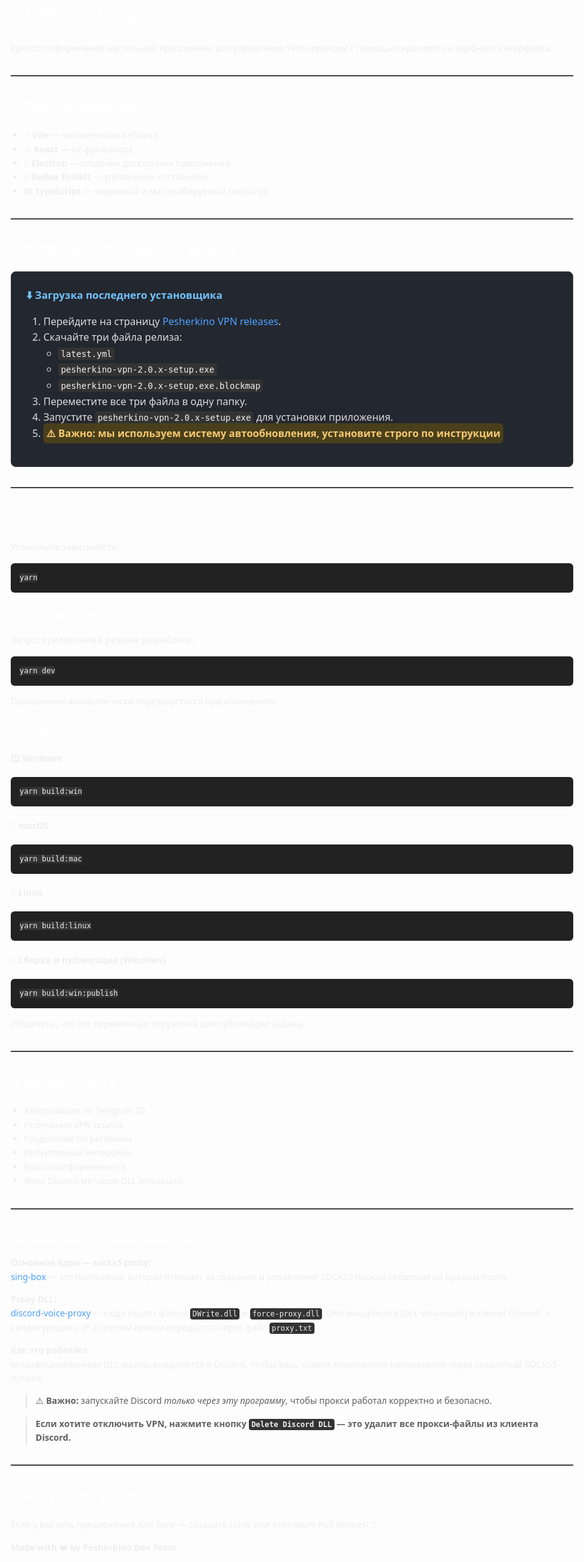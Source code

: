 <!DOCTYPE html>
<html lang="ru">
<head>
  <meta charset="UTF-8" />
  <meta name="viewport" content="width=device-width, initial-scale=1.0"/>
  <title>VPN Pesherkino</title>
  <style>
    body {
      font-family: system-ui, sans-serif;
      line-height: 1.6;
      max-width: 900px;
      margin: 2rem auto;
      padding: 0 1rem;
      color: #eee;
    }
    h1, h2, h3 {
      color: #fff;
    }
    pre {
      padding: 1em;
      overflow-x: auto;
      border-radius: 6px;
      background: #222;
      color: #eee;
    }
    code {
      background: #333;
      padding: 2px 4px;
      border-radius: 4px;
      font-family: monospace;
      color: #f0f0f0;
    }
    ul {
      padding-left: 1.5em;
    }
    .section-divider {
      margin: 2rem 0;
      border-bottom: 2px solid #444;
    }
    a {
      color: #4ea1ff;
      text-decoration: none;
    }
    a:hover {
      text-decoration: underline;
    }

    /* Стили для блока Discord VPN */
    .discord-vpn-warning {
      background: #222;
      border: 1px solid #444;
      padding: 1rem 1.5rem;
      border-radius: 8px;
      margin-bottom: 2rem;
    }
    .discord-vpn-warning__title {
      color: #72c3fc;
      margin-bottom: 1rem;
    }
    .discord-vpn-warning__text {
      margin-bottom: 1rem;
      font-size: 1rem;
      line-height: 1.5;
      color: #ddd;
    }
    .discord-vpn-warning__link {
      color: #4ea1ff;
    }
    .discord-vpn-warning__text--important {
      background: #3e1b1b;
      <!-- color:rgba(247, 113, 113, 0.58); -->
      padding: 0.3rem 0.3rem;
      border-radius: 6px;
      font-weight: 600;
    }
    .discord-vpn-warning__text--warning {
      background: #4a3f1b;
      color: #f7ca71;
      padding: 0.3rem 0.3rem;
      border-radius: 6px;
      font-weight: 600;
    }
  </style>
</head>
<body>

  <h1>🚀 VPN Pesherkino</h1>
  <p>Кроссплатформенное настольное приложение для управления VPN-сервисом с помощью красивого и удобного интерфейса.</p>

  <div class="section-divider"></div>

  <h2>🧰 Стек технологий</h2>
  <ul>
    <li>⚡ <strong>Vite</strong> — молниеносная сборка</li>
    <li>⚛️ <strong>React</strong> — UI-фреймворк</li>
    <li>🔌 <strong>Electron</strong> — создание десктопных приложений</li>
    <li>🧠 <strong>Redux Toolkit</strong> — управление состоянием</li>
    <li>🟦 <strong>TypeScript</strong> — надежный и масштабируемый JavaScript</li>
  </ul>

  <div class="section-divider"></div>

  <h2>📦 Установка последнего релиза</h2>

  <div style="background: #23272f; border: 1px solid #444; border-radius: 8px; padding: 1.5rem; margin-bottom: 2rem;">
    <h3 style="color: #72c3fc; margin-top: 0;">⬇️ Загрузка последнего установщика</h3>
    <ol style="color: #ddd; font-size: 1rem;">
      <li>
        Перейдите на страницу <a href="https://github.com/Muhendalf-ru/electron-vite-pesherkino/releases" target="_blank" style="color: #4ea1ff;">Pesherkino VPN releases</a>.
      </li>
      <li>
        Скачайте три файла релиза:
        <ul>
          <li><code>latest.yml</code></li>
          <li><code>pesherkino-vpn-2.0.x-setup.exe</code></li>
          <li><code>pesherkino-vpn-2.0.x-setup.exe.blockmap</code></li>
        </ul>
      </li>
      <li>
        Переместите все три файла в одну папку.
      </li>
      <li>
        Запустите <code>pesherkino-vpn-2.0.x-setup.exe</code> для установки приложения.
      </li>
      <li>
        <span class="discord-vpn-warning__text--warning">⚠️ <strong>Важно:</strong> мы используем систему автообновления, установите строго по инструкции</span>
      </li>
    </ol>
  </div>

  <div class="section-divider"></div>

  <h2>📦 Установка</h2>
  <p>Установите зависимости:</p>
  <pre><code>yarn</code></pre>

  <h3>🛠 Режим разработки</h3>
  <p>Запуск приложения в режиме разработки:</p>
  <pre><code>yarn dev</code></pre>
  <p>Приложение автоматически перезапустится при изменениях.</p>

  <h3>🏗 Сборка</h3>

  <h4>🪟 Windows</h4>
  <pre><code>yarn build:win</code></pre>

  <h4>🍎 macOS</h4>
  <pre><code>yarn build:mac</code></pre>

  <h4>🐧 Linux</h4>
  <pre><code>yarn build:linux</code></pre>

  <h4>🚀 Сборка и публикация (Windows)</h4>
  <pre><code>yarn build:win:publish</code></pre>
  <p>Убедитесь, что все переменные окружения для публикации заданы.</p>

  <div class="section-divider"></div>

  <h2>💡 Возможности</h2>
  <ul>
    <li>Авторизация по Telegram ID</li>
    <li>Получение VPN-ссылок</li>
    <li>Разделение по регионам</li>
    <li>Интуитивный интерфейс</li>
    <li>Кроссплатформенность</li>
    <li>Фикс Discord методом DLL инъекции</li>
  </ul>

  <div class="section-divider"></div>

  ### Как работает установка Discord VPN?
  
  **Основное ядро — socks5 proxy:**  
  [sing-box](https://github.com/SagerNet/sing-box) — это программа, которая отвечает за создание и управление SOCKS5 прокси-сервером на нужном порту.
  
  **Proxy DLL:**  
  [discord-voice-proxy](https://github.com/runetfreedom/discord-voice-proxy) — сюда входят файлы `DWrite.dll` и `force-proxy.dll`. Они внедряются (DLL-инъекция) в клиент Discord, а конфигурация с IP и портом прокси передаётся через файл `proxy.txt`.
  
  **Как это работает:**  
  Модифицированные DLL-файлы внедряются в Discord, чтобы весь трафик приложения направлялся через созданный SOCKS5 прокси.
  
  > ⚠️ **Важно:** запускайте Discord _только через эту программу_, чтобы прокси работал корректно и безопасно.
  
  > **Если хотите отключить VPN, нажмите кнопку `Delete Discord DLL` — это удалит все прокси-файлы из клиента Discord.**

  <div class="section-divider"></div>

  <h2>📬 Обратная связь</h2>
  <p>Если у вас есть предложения или баги — создайте Issue или отправьте Pull Request 🙌</p>

  <p><strong>Made with ❤️ by Pesherkino Dev Team</strong></p>

</body>
</html>
